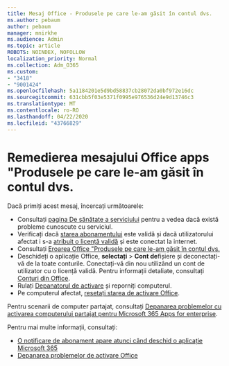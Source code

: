 ```yaml
---
title: Mesaj Office - Produsele pe care le-am găsit în contul dvs.
ms.author: pebaum
author: pebaum
manager: mnirkhe
ms.audience: Admin
ms.topic: article
ROBOTS: NOINDEX, NOFOLLOW
localization_priority: Normal
ms.collection: Adm_O365
ms.custom:
- "3418"
- "9001424"
ms.openlocfilehash: 5a1184201e5d9bd58837cb28072da0bf972e16dc
ms.sourcegitcommit: 631cbb5f03e5371f0995e976536d24e9d13746c3
ms.translationtype: MT
ms.contentlocale: ro-RO
ms.lasthandoff: 04/22/2020
ms.locfileid: "43766829"
---
```

# <a name="fixing-the-office-apps-the-products-we-found-in-your-account-cant-be-used-to-activate-message"></a>Remedierea mesajului Office apps "Produsele pe care le-am găsit în contul dvs.

Dacă primiți acest mesaj, încercați următoarele:

- Consultați [pagina De sănătate a serviciului](https://docs.microsoft.com/office365/enterprise/view-service-health) pentru a vedea dacă există probleme cunoscute cu serviciul.
- Verificați dacă [starea abonamentului](https://support.office.com/article/0d23d3c0-c19c-4b2f-9845-5344fedc4380#bkmk_checksubscription) este validă și dacă utilizatorului afectat i s-a [atribuit o licență validă](https://support.office.com/article/997596B5-4173-4627-B915-36ABAC6786DC) și este conectat la internet. 
- Consultați [Eroarea Office "Produsele pe care le-am găsit în contul dvs.](https://support.office.com/article/c9f9a0b3-5aae-4131-8077-21e6a59f141e)
- Deschideți o aplicație Office, **selectați** > **Cont de**fișiere și deconectați-vă de la toate conturile. Conectați-vă din nou utilizând un cont de utilizator cu o licență validă. Pentru informații detaliate, consultați [Conturi din Office](https://support.office.com/article/628ea040-f265-49de-b986-be09c3ebf8a9).
- Rulați [Depanatorul de activare](https://aka.ms/SARA-OfficeActivation-Alchemy) și reporniți computerul.
- Pe computerul afectat, [resetați starea de activare Office](https://docs.microsoft.com/office365/troubleshoot/activation/reset-office-365-proplus-activation-state).

Pentru scenarii de computer partajat, consultați [Depanarea problemelor cu activarea computerului partajat pentru Microsoft 365 Apps for enterprise](https://docs.microsoft.com/deployoffice/troubleshoot-issues-with-shared-computer-activation-for-office-365-proplus).

Pentru mai multe informații, consultați: 
- [O notificare de abonament apare atunci când deschid o aplicație Microsoft 365](https://support.office.com/article/4cabe32c-f594-4c0e-9191-3d3ade10cceb)
- [Depanarea problemelor de activare Office](https://support.office.com/article/0d23d3c0-c19c-4b2f-9845-5344fedc4380)